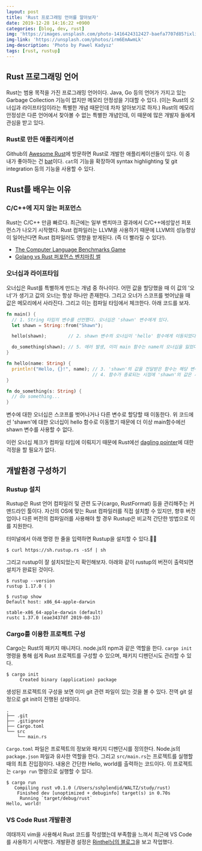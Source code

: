 ```yaml
---
layout: post
title: 'Rust 프로그래밍 언어를 알아보자'
date: 2019-12-28 14:16:22 +0900
categories: [blog, dev, rust]
img: 'https://images.unsplash.com/photo-1416424312427-baefa7707d85?ixlib=rb-1.2.1&ixid=eyJhcHBfaWQiOjEyMDd9&auto=format&fit=crop&w=2767&q=80'
img-link: 'https://unsplash.com/photos/irm6EmAwmLk'
img-description: 'Photo by Pawel Kadysz'
tags: [rust, rustup]
---
```




## Rust 프로그래밍 언어

Rust는 범용 목적을 가진 프로그래밍 언어이다. Java, Go 등의 언어가 가지고 있는 Garbage Collection 기능이 없지만 메모리 안정성을 기대할 수 있다. (이는 Rust의 오너십과 라이프타임이라는 특별한 개념 때문인데 차차 알아보기로 하자.) Rust의 메모리 안정성은 다른 언어에서 찾아볼 수 없는 특별한 개념인데, 이 때문에 많은 개발자 들에게 관심을 받고 있다.

### Rust로 만든 애플리케이션

Github의 [Awesome Rust](https://github.com/rust-unofficial/awesome-rust)에 방문하면 Rust로 개발한 애플리케이션들이 있다. 이 중 내가 좋아하는 건 [bat](https://github.com/sharkdp/bat)이다. `cat`의 기능을 확장하여 syntax highlighting 및 git integration 등의 기능을 사용할 수 있다.

## Rust를 배우는 이유

### C/C++에 지지 않는 퍼포먼스

Rust는 C/C++ 만큼 빠르다. 최근에는 일부 벤치마크 결과에서 C/C++에성앞선 퍼포먼스가 나오기 시작했다. Rust 컴파일러는 LLVM을 사용하기 때문에 LLVM의 성능향상이 일어난다면 Rust 컴파일러도 영향을 받게된다. (즉 더 빨라질 수 있다!).

* [The Computer Language Benchmarks Game](https://benchmarksgame-team.pages.debian.net/benchmarksgame/fastest/rust-gpp.html)
* [Golang vs Rust 퍼포먼스 벤치마킹 썰](https://blog.stibee.com/golang-vs-rust-%ED%8D%BC%ED%8F%AC%EB%A8%BC%EC%8A%A4-%EB%B2%A4%EC%B9%98%EB%A7%88%ED%82%B9-%EC%8D%B0-bac94bc26e2e)

### 오너십과 라이프타임

오너십은 Rust를 특별하게 만드는 개념 중 하나이다. 어떤 값을 할당했을 때 이 값의 '오너'가 생기고 값의 오너는 항상 하나만 존재한다. 그리고 오너가 스코프를 벗어났을 때 값은 메모리에서 사라진다. 그리고 이는 컴파일 타임에서 체크한다. 아래 코드를 보자.

```rust
fn main() {
  // 1. String 타입의 변수를 선언했다. 오너십은 'shawn' 변수에게 있다.
  let shawn = String::from("Shawn");

  hello(shawn);        // 2. shawn 변수의 오너십이 'hello' 함수에게 이동되었다.

  do_something(shawn); // 5. 에러 발생, 이미 main 함수는 name의 오너십을 잃었다.
}

fn hello(name: String) {
  println!("Hello, {}!", name); // 3. 'shawn'의 값을 전달받은 함수는 해당 변수의 오너십을 가지고 있다.
                                // 4. 함수가 종료되는 시점에 'shawn'의 값은 사라진다.
}

fn do_something(s: String) {
  // do something...
}
```

변수에 대한 오너십은 스코프를 벗어나거나 다른 변수로 할당할 때 이동한다. 위 코드에선 'shawn'에 대한 오너십이 hello 함수로 이동했기 때문에 더 이상 main함수에선 shawn 변수를 사용할 수 없다.

이런 오너십 체크가 컴파일 타임에 이뤄지기 때문에 Rust에선 [dagling pointer](https://thinkpro.tistory.com/67)에 대한 걱정을 할 필요가 없다.

## 개발환경 구성하기

### Rustup 설치

Rustup은 Rust 언어 컴파일러 및 관련 도구(cargo, RustFormat) 등을 관리해주는 커맨드라인 툴이다. 자신의 OS에 맞는 Rust 컴파일러를 직접 설치할 수 있지만, 향후 버전업이나 다른 버전의 컴파일러를 사용해야 할 경우 Rustup은 비교적 간단한 방법으로 이를 지원한다.

터미널에서 아래 명령 한 줄을 입력하면 Rustup을 설치할 수 있다.💁‍♂️

```console
$ curl https://sh.rustup.rs -sSf | sh
```

그리고 rustup이 잘 설치되었는지 확인해보자. 아래와 같이 rustup의 버전이 출력되면 설치가 완료된 것이다.

```console
$ rustup --version
rustup 1.17.0 ( )

$ rustup show
Default host: x86_64-apple-darwin

stable-x86_64-apple-darwin (default)
rustc 1.37.0 (eae3437df 2019-08-13)
```

### Cargo를 이용한 프로젝트 구성

Cargo는 Rust의 패키지 매니저다. node.js의 npm과 같은 역할을 한다. `cargo init` 명령을 통해 쉽게 Rust 프로젝트를 구성할 수 있으며, 패키지 디펜던시도 관리할 수 있다.

```console
$ cargo init
     Created binary (application) package
```

생성된 프로젝트의 구성을 보면 이미 git 관련 파일이 있는 것을 볼 수 있다. 전역 git 설정으로 git init이 진행된 상태이다.

```plain
.
├── .git
├── .gitignore
├── Cargo.toml
└── src
    └── main.rs
```

`Cargo.toml` 파일은 프로젝트의 정보와 패키지 디펜던시를 정의한다. Node.js의 `package.json` 파일과 유사한 역할을 한다. 그리고 `src/main.rs`는 프로젝트를 실행할 때의 최초 진입점이다. 내용은 간단한 Hello, world를 출력하는 코드이다. 이 프로젝트는 `cargo run` 명령으로 실행할 수 있다.

```console
$ cargo run
   Compiling rust v0.1.0 (/Users/sshplendid/WALTZ/study/rust)
    Finished dev [unoptimized + debuginfo] target(s) in 0.70s
     Running `target/debug/rust`
Hello, world!
```

### VS Code Rust 개발환경

여태까지 vim을 사용해서 Rust 코드를 작성했는데 부족함을 느껴서 최근에 VS Code를 사용하기 시작했다. 개발환경 설정은 [Rinthel님의 블로그](https://rinthel.github.io/2017/08/20/rust-vscode-macos/)을 보고 작업했다.